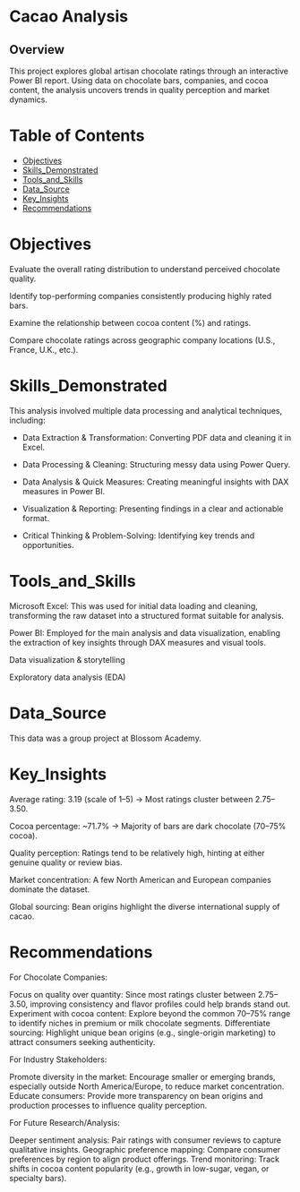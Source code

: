 # Cacao Analysis

## Overview

This project explores global artisan chocolate ratings through an interactive Power BI report. Using data on chocolate bars, companies, and cocoa content, the analysis uncovers trends in quality perception and market dynamics.


# Table of Contents
- [Objectives](#Objectives)
- [Skills_Demonstrated](#Skills_Demonstrated)
- [Tools_and_Skills](#Tools_and_Skills)
- [Data_Source](#Data_Source)
- [Key_Insights](#Key_Insights)
- [Recommendations](#Recommendations)


# Objectives

Evaluate the overall rating distribution to understand perceived chocolate quality.

Identify top-performing companies consistently producing highly rated bars.

Examine the relationship between cocoa content (%) and ratings.

Compare chocolate ratings across geographic company locations (U.S., France, U.K., etc.).


# Skills_Demonstrated
This analysis involved multiple data processing and analytical techniques, including:

* Data Extraction & Transformation: Converting PDF data and cleaning it in Excel.

* Data Processing & Cleaning: Structuring messy data using Power Query.

* Data Analysis & Quick Measures: Creating meaningful insights with DAX measures in Power BI.

* Visualization & Reporting: Presenting findings in a clear and actionable format.

* Critical Thinking & Problem-Solving: Identifying key trends and opportunities.

# Tools_and_Skills
Microsoft Excel: This was used for initial data loading and cleaning, transforming the raw dataset into a structured format suitable for analysis. 

Power BI: Employed for the main analysis and data visualization, enabling the extraction of key insights through DAX measures and visual tools.

Data visualization & storytelling

Exploratory data analysis (EDA)

# Data_Source
This data was a group project at Blossom Academy.

# Key_Insights

Average rating: 3.19 (scale of 1–5) → Most ratings cluster between 2.75–3.50.

Cocoa percentage: ~71.7% → Majority of bars are dark chocolate (70–75% cocoa).

Quality perception: Ratings tend to be relatively high, hinting at either genuine quality or review bias.

Market concentration: A few North American and European companies dominate the dataset.

Global sourcing: Bean origins highlight the diverse international supply of cacao.

# Recommendations

For Chocolate Companies:

Focus on quality over quantity: Since most ratings cluster between 2.75–3.50, improving consistency and flavor profiles could help brands stand out.
Experiment with cocoa content: Explore beyond the common 70–75% range to identify niches in premium or milk chocolate segments.
Differentiate sourcing: Highlight unique bean origins (e.g., single-origin marketing) to attract consumers seeking authenticity.

For Industry Stakeholders:

Promote diversity in the market: Encourage smaller or emerging brands, especially outside North America/Europe, to reduce market concentration.
Educate consumers: Provide more transparency on bean origins and production processes to influence quality perception.

For Future Research/Analysis:

Deeper sentiment analysis: Pair ratings with consumer reviews to capture qualitative insights.
Geographic preference mapping: Compare consumer preferences by region to align product offerings.
Trend monitoring: Track shifts in cocoa content popularity (e.g., growth in low-sugar, vegan, or specialty bars).



